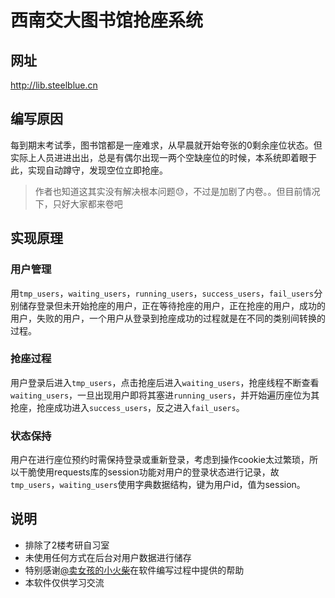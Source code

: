 # 西南交大图书馆抢座系统

## 网址
http://lib.steelblue.cn

## 编写原因
每到期末考试季，图书馆都是一座难求，从早晨就开始夸张的0剩余座位状态。但实际上人员进进出出，总是有偶尔出现一两个空缺座位的时候，本系统即着眼于此，实现自动蹲守，发现空位立即抢座。
> 作者也知道这其实没有解决根本问题😓，不过是加剧了内卷。。但目前情况下，只好大家都来卷吧

## 实现原理
### 用户管理
用`tmp_users`，`waiting_users`，`running_users`，`success_users`，`fail_users`分别储存登录但未开始抢座的用户，正在等待抢座的用户，正在抢座的用户，成功的用户，失败的用户，一个用户从登录到抢座成功的过程就是在不同的类别间转换的过程。
### 抢座过程
用户登录后进入`tmp_users`，点击抢座后进入`waiting_users`，抢座线程不断查看`waiting_users`，一旦出现用户即将其塞进`running_users`，并开始遍历座位为其抢座，抢座成功进入`success_users`，反之进入`fail_users`。
### 状态保持
用户在进行座位预约时需保持登录或重新登录，考虑到操作cookie太过繁琐，所以干脆使用requests库的session功能对用户的登录状态进行记录，故`tmp_users`，`waiting_users`使用字典数据结构，键为用户id，值为session。

## 说明
- 排除了2楼考研自习室
- 未使用任何方式在后台对用户数据进行储存
- 特别感谢[@卖女孩的小火柴](https://www.shinenet.cn)在软件编写过程中提供的帮助
- 本软件仅供学习交流